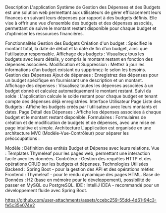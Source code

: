 Description
L'application Système de Gestion des Dépenses et des Budgets est une solution web permettant aux utilisateurs de gérer efficacement leurs finances en suivant leurs dépenses par rapport à des budgets définis. Elle vise à offrir une vue d’ensemble des budgets et des dépenses associés, permettant de suivre le montant restant disponible pour chaque budget et d’optimiser les ressources financières.

Fonctionnalités
Gestion des Budgets
Création d'un budget : Spécifiez le montant total, la date de début et la date de fin d'un budget, ainsi que l'utilisateur responsable.
Affichage des budgets : Visualisez tous les budgets avec leurs détails, y compris le montant restant en fonction des dépenses associées.
Modification et Suppression : Mettez à jour les informations d’un budget existant ou supprimez-le selon les besoins.
Gestion des Dépenses
Ajout de dépenses : Enregistrez des dépenses pour un budget spécifique en fournissant une description et un montant.
Affichage des dépenses : Visualisez toutes les dépenses associées à un budget donné et calculez automatiquement le montant restant.
Suivi du solde : L'application calcule le solde restant pour chaque budget en tenant compte des dépenses déjà enregistrées.
Interface Utilisateur
Page Liste des Budgets : Affiche les budgets créés par l’utilisateur avec leurs montants et dates.
Page Détail des Dépenses : Affiche les dépenses associées à chaque budget et le montant restant disponible.
Formulaires : Formulaires de création et de modification de budgets et de dépenses, avec une mise en page intuitive et simple.
Architecture
L'application est organisée en une architecture MVC (Modèle-Vue-Contrôleur) pour séparer les préoccupations :

Modèle : Définition des entités Budget et Dépense avec leurs relations.
Vue : Templates Thymeleaf pour les pages web, permettant une interaction facile avec les données.
Contrôleur : Gestion des requêtes HTTP et des opérations CRUD sur les budgets et dépenses.
Technologies Utilisées
Backend : Spring Boot - pour la gestion des API et des opérations métier.
Frontend : Thymeleaf - pour le rendu dynamique des pages HTML.
Base de Données : H2 (base en mémoire pour le développement), possibilité de passer en MySQL ou PostgreSQL.
IDE : IntelliJ IDEA - recommandé pour un développement fluide avec Spring Boot.

https://github.com/user-attachments/assets/ccebc259-55dd-4d61-94c3-fe5c35e074e2

